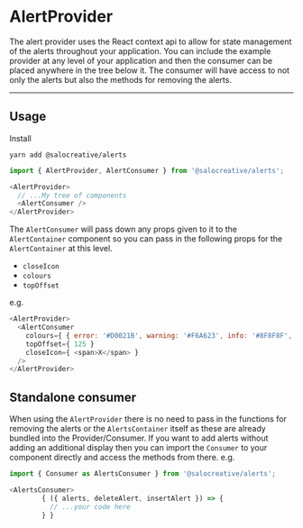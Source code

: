 # AlertProvider

The alert provider uses the React context api to allow for state management of the alerts throughout your application. You can include the example provider at any level of your application and then the consumer can be placed anywhere in the tree below it. The consumer will have access to not only the alerts but also the methods for removing the alerts. 

---

## Usage

Install

```
yarn add @salocreative/alerts
```

```javascript
import { AlertProvider, AlertConsumer } from '@salocreative/alerts';
```

```javascript
<AlertProvider>
  // ...My tree of components
  <AlertConsumer />
</AlertProvider>
```

The `AlertConsumer` will pass down any props given to it to the `AlertContainer` component so you can pass in the following props for the `AlertContainer` at this level.

- `closeIcon`
- `colours`
- `topOffset`

e.g.

```javascript
<AlertProvider>
  <AlertConsumer
    colours={ { error: '#D0021B', warning: '#F6A623', info: '#8F8F8F', success: '#00A44C' } }
    topOffset={ 125 }
    closeIcon={ <span>X</span> }
  />
</AlertProvider>
```

## Standalone consumer

When using the `AlertProvider` there is no need to pass in the functions for removing the alerts or the `AlertsContainer` itself as these are already bundled into the Provider/Consumer. If you want to add alerts without adding an additional display then you can import the `Consumer` to your component directly and access the methods from there. e.g.

```javascript
import { Consumer as AlertsConsumer } from '@salocreative/alerts';

<AlertsConsumer>
        { ({ alerts, deleteAlert, insertAlert }) => {
          // ...your code here
        } }
```
